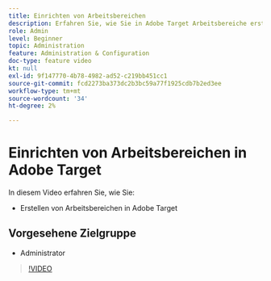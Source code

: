 ```yaml
---
title: Einrichten von Arbeitsbereichen
description: Erfahren Sie, wie Sie in Adobe Target Arbeitsbereiche erstellen.
role: Admin
level: Beginner
topic: Administration
feature: Administration & Configuration
doc-type: feature video
kt: null
exl-id: 9f147770-4b78-4982-ad52-c219bb451cc1
source-git-commit: fcd2273ba373dc2b3bc59a77f1925cdb7b2ed3ee
workflow-type: tm+mt
source-wordcount: '34'
ht-degree: 2%

---
```


# Einrichten von Arbeitsbereichen in Adobe Target

In diesem Video erfahren Sie, wie Sie:

* Erstellen von Arbeitsbereichen in Adobe Target

## Vorgesehene Zielgruppe

* Administrator

>[!VIDEO](https://video.tv.adobe.com/v/19463/?quality=12)
